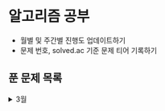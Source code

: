 # 알고리즘 공부
- 월별 및 주간별 진행도 업데이트하기
- 문제 번호, solved.ac 기준 문제 티어 기록하기

## 푼 문제 목록 
<details>
<summary>3월</summary>
<div markdown="1">
7576  [실버1] 토마토
2228  [골드5] 구간 나누기
2792  [실버3] 보석 상자
1783  [실버5] 병든 나이트
15979 [실버3] 스승님 찾기
11054 [골드3] 가장 긴 바이토닉 부분 수열
  
  
|번호|티어|제목|
|--|--|3
|1|1|3
|2|10|3
</div>
</details>




